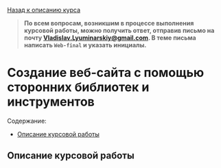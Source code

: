 [Назад к описанию курса](../README.md)

> **По всем вопросам, возникшим в процессе выполнения курсовой работы, можно получить ответ, отправив письмо на почту Vladislav.Lyuminarskiy@gmail.com. В теме письма написать `Web-final` и указать инициалы.**

# Создание веб-сайта с помощью сторонних библиотек и инструментов

Содержание:
- [Описание курсовой работы](#Описание-курсовой-работы)

## Описание курсовой работы